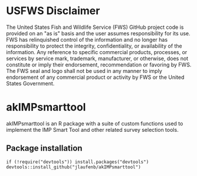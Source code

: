# USFWS Disclaimer
The United States Fish and Wildlife Service (FWS) GitHub project code is provided on 
an "as is" basis and the user assumes responsibility for its use. FWS has relinquished 
control of the information and no longer has responsibility to protect the integrity, 
confidentiality, or availability of the information. Any reference to specific 
commercial products, processes, or services by service mark, trademark, manufacturer, 
or otherwise, does not constitute or imply their endorsement, recommendation or 
favoring by FWS. The FWS seal and logo shall not be used in any manner to imply 
endorsement of any commercial product or activity by FWS or the United States 
Government.

# akIMPsmarttool
akIMPsmarttool is an R package with a suite of custom functions used to implement the IMP Smart Tool and other related survey selection tools.

## Package installation
`if (!require("devtools")) install.packages("devtools")`  
`devtools::install_github("jlaufenb/akIMPsmarttool")`
